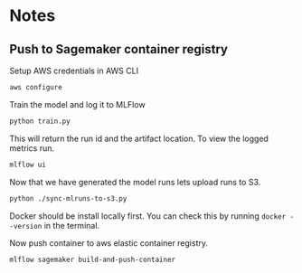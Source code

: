 # Notes



## Push to Sagemaker container registry

Setup AWS credentials in AWS CLI

```bash
aws configure
```

Train the model and log it to MLFlow

```bash
python train.py
```

This will return the run id and the artifact location. To view the logged metrics run.

```bash
mlflow ui
```

Now that we have generated the model runs lets upload runs to S3.

```bash
python ./sync-mlruns-to-s3.py
```

Docker should be install locally first. You can check this by running `docker --version` in the terminal.

Now push container to aws elastic container registry.

```bash
mlflow sagemaker build-and-push-container
```